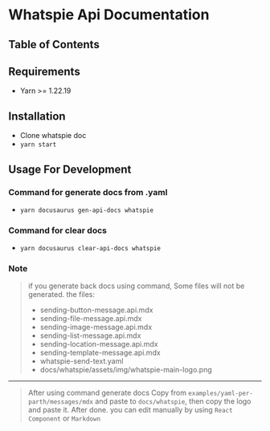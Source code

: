 # Whatspie Api Documentation

## Table of Contents

## Requirements

- Yarn >= 1.22.19

## Installation

- Clone whatspie doc
- `yarn start`

## Usage For Development 

### Command for generate docs from .yaml
- `yarn docusaurus gen-api-docs whatspie`
### Command for clear docs
- `yarn docusaurus clear-api-docs whatspie`

### Note
> if you generate back docs using command, Some files will not be generated.
> the files:
> - sending-button-message.api.mdx
> - sending-file-message.api.mdx
> - sending-image-message.api.mdx
> - sending-list-message.api.mdx
> - sending-location-message.api.mdx
> - sending-template-message.api.mdx
> - whatspie-send-text.yaml
> - docs/whatspie/assets/img/whatspie-main-logo.png 
-----------------------------------------------------------------------------------------------------------------
> After using command generate docs
> Copy from `examples/yaml-per-parth/messages/mdx` and paste to `docs/whatspie`, then copy the logo and paste it.
> After done. you can edit manually by using `React Component` or `Markdown`